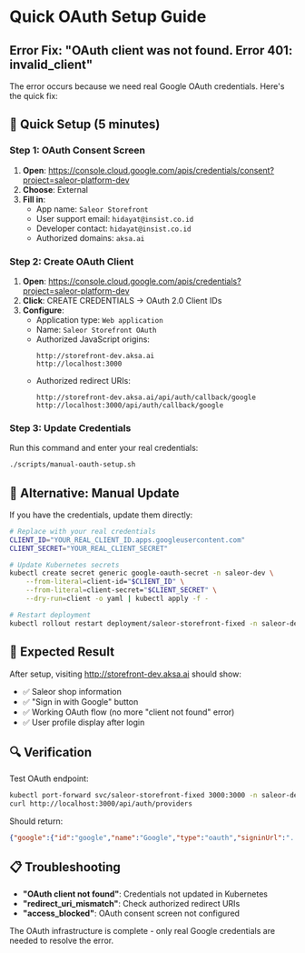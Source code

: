# Quick OAuth Setup Guide

## Error Fix: "OAuth client was not found. Error 401: invalid_client"

The error occurs because we need real Google OAuth credentials. Here's the quick fix:

## 🚀 Quick Setup (5 minutes)

### Step 1: OAuth Consent Screen
1. **Open**: https://console.cloud.google.com/apis/credentials/consent?project=saleor-platform-dev
2. **Choose**: External
3. **Fill in**:
   - App name: `Saleor Storefront`
   - User support email: `hidayat@insist.co.id`
   - Developer contact: `hidayat@insist.co.id`
   - Authorized domains: `aksa.ai`

### Step 2: Create OAuth Client
1. **Open**: https://console.cloud.google.com/apis/credentials?project=saleor-platform-dev
2. **Click**: CREATE CREDENTIALS → OAuth 2.0 Client IDs
3. **Configure**:
   - Application type: `Web application`
   - Name: `Saleor Storefront OAuth`
   - Authorized JavaScript origins:
     ```
     http://storefront-dev.aksa.ai
     http://localhost:3000
     ```
   - Authorized redirect URIs:
     ```
     http://storefront-dev.aksa.ai/api/auth/callback/google
     http://localhost:3000/api/auth/callback/google
     ```

### Step 3: Update Credentials
Run this command and enter your real credentials:
```bash
./scripts/manual-oauth-setup.sh
```

## 🔧 Alternative: Manual Update

If you have the credentials, update them directly:

```bash
# Replace with your real credentials
CLIENT_ID="YOUR_REAL_CLIENT_ID.apps.googleusercontent.com"
CLIENT_SECRET="YOUR_REAL_CLIENT_SECRET"

# Update Kubernetes secrets
kubectl create secret generic google-oauth-secret -n saleor-dev \
    --from-literal=client-id="$CLIENT_ID" \
    --from-literal=client-secret="$CLIENT_SECRET" \
    --dry-run=client -o yaml | kubectl apply -f -

# Restart deployment
kubectl rollout restart deployment/saleor-storefront-fixed -n saleor-dev
```

## 🎯 Expected Result

After setup, visiting http://storefront-dev.aksa.ai should show:
- ✅ Saleor shop information
- ✅ "Sign in with Google" button  
- ✅ Working OAuth flow (no more "client not found" error)
- ✅ User profile display after login

## 🔍 Verification

Test OAuth endpoint:
```bash
kubectl port-forward svc/saleor-storefront-fixed 3000:3000 -n saleor-dev
curl http://localhost:3000/api/auth/providers
```

Should return:
```json
{"google":{"id":"google","name":"Google","type":"oauth","signinUrl":"...","callbackUrl":"..."}}
```

## 📋 Troubleshooting

- **"OAuth client not found"**: Credentials not updated in Kubernetes
- **"redirect_uri_mismatch"**: Check authorized redirect URIs
- **"access_blocked"**: OAuth consent screen not configured

The OAuth infrastructure is complete - only real Google credentials are needed to resolve the error.